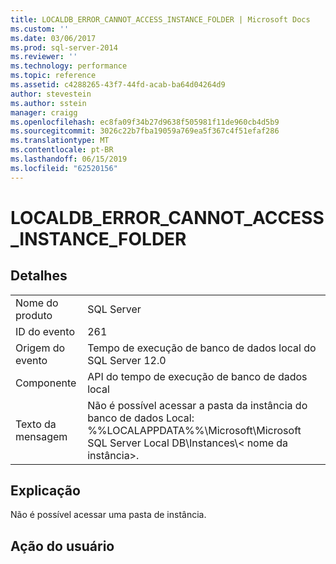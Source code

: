 ```yaml
---
title: LOCALDB_ERROR_CANNOT_ACCESS_INSTANCE_FOLDER | Microsoft Docs
ms.custom: ''
ms.date: 03/06/2017
ms.prod: sql-server-2014
ms.reviewer: ''
ms.technology: performance
ms.topic: reference
ms.assetid: c4288265-43f7-44fd-acab-ba64d04264d9
author: stevestein
ms.author: sstein
manager: craigg
ms.openlocfilehash: ec8fa09f34b27d9638f505981f11de960cb4d5b9
ms.sourcegitcommit: 3026c22b7fba19059a769ea5f367c4f51efaf286
ms.translationtype: MT
ms.contentlocale: pt-BR
ms.lasthandoff: 06/15/2019
ms.locfileid: "62520156"
---
```

# <a name="localdb_error_cannot_access_instance_folder"></a>LOCALDB_ERROR_CANNOT_ACCESS_INSTANCE_FOLDER
    
## <a name="details"></a>Detalhes  
  
|||  
|-|-|  
|Nome do produto|SQL Server|  
|ID do evento|261|  
|Origem do evento|Tempo de execução de banco de dados local do SQL Server 12.0|  
|Componente|API do tempo de execução de banco de dados local|  
|Texto da mensagem|Não é possível acessar a pasta da instância do banco de dados Local: %%LOCALAPPDATA%%\Microsoft\Microsoft SQL Server Local DB\Instances\\< nome da instância\>.|  
  
## <a name="explanation"></a>Explicação  
 Não é possível acessar uma pasta de instância.  
  
## <a name="user-action"></a>Ação do usuário  
  
